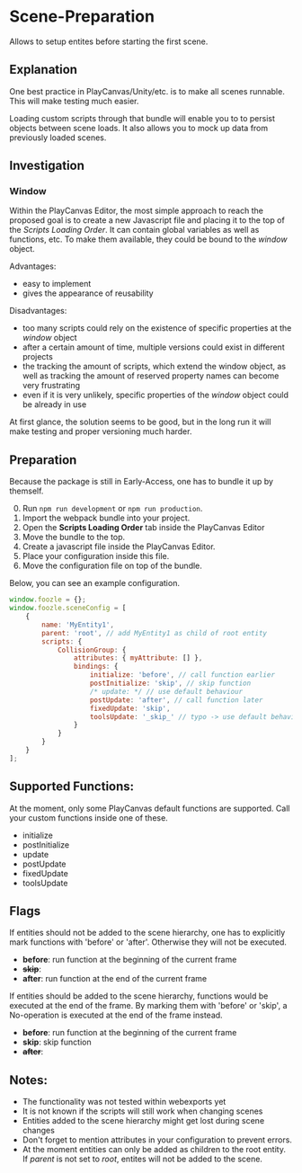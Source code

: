 # Scene-Preparation

Allows to setup entites before starting the first scene.

## Explanation

One best practice in PlayCanvas/Unity/etc. is to make all scenes runnable.
This will make testing much easier.

Loading custom scripts through that bundle will enable you to to persist objects between scene loads. It also allows you to mock up data from previously loaded scenes.

## Investigation

### Window

Within the PlayCanvas Editor, the most simple approach to reach the proposed goal is to create a new Javascript file and placing it to the top of the *Scripts Loading Order*. It can contain global variables as well as functions, etc. To make them available, they could be bound to the *window* object.

Advantages:
- easy to implement
- gives the appearance of reusability

Disadvantages:
- too many scripts could rely on the existence of specific properties at the *window* object
- after a certain amount of time, multiple versions could exist in different projects
- the tracking the amount of scripts, which extend the window object, as well as tracking the amount of reserved property names can become very frustrating
- even if it is very unlikely, specific properties of the *window* object could be already in use

At first glance, the solution seems to be good, but in the long run it will make testing and proper versioning much harder.

## Preparation

Because the package is still in Early-Access, one has to bundle it up by themself.

0. Run `npm run development` or `npm run production`.
1. Import the webpack bundle into your project.
2. Open the **Scripts Loading Order** tab inside the PlayCanvas Editor
3. Move the bundle to the top.
4. Create a javascript file inside the PlayCanvas Editor.
5. Place your configuration inside this file.
6. Move the configuration file on top of the bundle.

Below, you can see an example configuration.

```javascript
window.foozle = {};
window.foozle.sceneConfig = [
    {
        name: 'MyEntity1',
        parent: 'root', // add MyEntity1 as child of root entity
        scripts: {
            CollisionGroup: {
                attributes: { myAttribute: [] },
                bindings: {
                    initialize: 'before', // call function earlier
                    postInitialize: 'skip', // skip function
                    /* update: */ // use default behaviour 
                    postUpdate: 'after', // call function later
                    fixedUpdate: 'skip',
                    toolsUpdate: '_skip_' // typo -> use default behaviour instead
                }
            }
        }
    }  
];
```

## Supported Functions:
At the moment, only some PlayCanvas default functions are supported. Call your custom functions inside one of these. 
- initialize
- postInitialize
- update
- postUpdate
- fixedUpdate
- toolsUpdate

## Flags
If entities should not be added to the scene hierarchy, one has to explicitly mark functions with 'before' or 'after'. Otherwise they will not be executed.
- **before**: run function at the beginning of the current frame
- **~~skip~~**:
- **after**: run function at the end of the current frame

If entities should be added to the scene hierarchy, functions would be executed at the end of the frame. By marking them with 'before' or 'skip', a No-operation is executed at the end of the frame instead. 
- **before**: run function at the beginning of the current frame
- **skip**: skip function
- **~~after~~**: 

## Notes:
- The functionality was not tested within webexports yet
- It is not known if the scripts will still work when changing scenes
- Entities added to the scene hierarchy might get lost during scene changes
- Don't forget to mention attributes in your configuration to prevent errors.
- At the moment entities can only be added as children to the root entity. If *parent* is not set to *root*, entites will not be added to the scene. 

